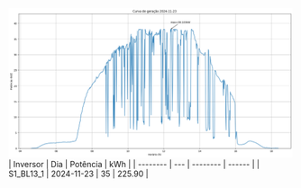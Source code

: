 ![My Image](23_11_2024-S1_BL13_1.png)
| Inversor | Dia | Potência | kWh    |
| -------- | --- | -------- | ------ |
| S1_BL13_1       | 2024-11-23  | 35       | 225.90 |